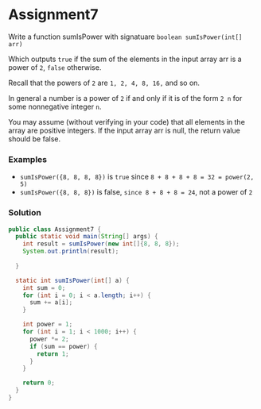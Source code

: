# Assignment7

Write a function sumIsPower with signatuare `boolean sumIsPower(int[] arr)`

Which outputs `true` if the sum of the elements in the input array arr is a power of `2`, `false` otherwise.

Recall that the powers of `2` are `1, 2, 4, 8, 16,` and so on.

In general a number is a power of `2` if and only if it is of the form `2 n` for some nonnegative integer `n`.

You may assume (without verifying in your code) that all elements in the array are positive integers. If the input array arr is null, the return value should be false.

### Examples

* `sumIsPower({8, 8, 8, 8})` is `true` since `8 + 8 + 8 + 8 = 32 = power(2, 5)`
* `sumIsPower({8, 8, 8})` is false, `since 8 + 8 + 8 = 24`, not a power of `2`

### Solution

```java
public class Assignment7 {
  public static void main(String[] args) {
    int result = sumIsPower(new int[]{8, 8, 8});
    System.out.println(result);
    
  }

  static int sumIsPower(int[] a) {
    int sum = 0;
    for (int i = 0; i < a.length; i++) {
      sum += a[i];
    }

    int power = 1;
    for (int i = 1; i < 1000; i++) {
      power *= 2;
      if (sum == power) {
        return 1;
      }
    }

    return 0;
  }
}
```
